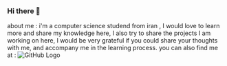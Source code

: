 ### Hi there 👋

about me : 
i'm a computer science studend from iran , 
I would love to learn more and share my knowledge here,
I also try to share the projects I am working on here,
I would be very grateful if you could share your thoughts with me,
and accompany me in the learning process.
you can also find me at : ![GitHub Logo](/images/logo.png)

